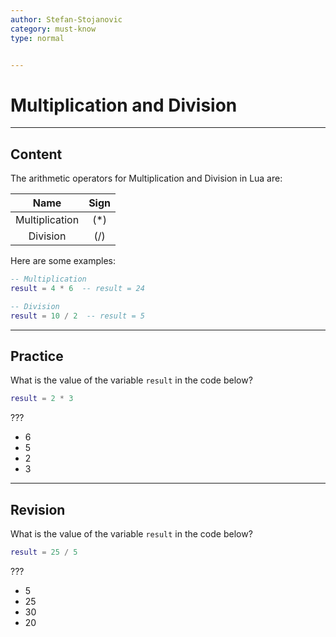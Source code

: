 ```yaml
---
author: Stefan-Stojanovic
category: must-know
type: normal


---
```


# Multiplication and Division

---
## Content

The arithmetic operators for Multiplication and Division in Lua are:

|      Name      | Sign |
|:--------------:|:----:|
| Multiplication |  (*) |
|    Division    |  (/) |


Here are some examples:
```lua
-- Multiplication
result = 4 * 6  -- result = 24

-- Division
result = 10 / 2  -- result = 5
```

---

## Practice

What is the value of the variable `result` in the code below?

```lua
result = 2 * 3
```

???

- 6
- 5
- 2
- 3

---

## Revision

What is the value of the variable `result` in the code below?

```lua
result = 25 / 5
```

???

- 5
- 25
- 30
- 20
